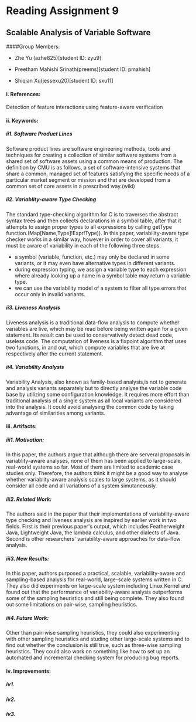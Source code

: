 # Reading Assignment 9
## Scalable Analysis of Variable Software
####Group Members:

- Zhe Yu (azhe825)[student ID: zyu9]

- Preetham Mahishi Srinath(preems)[student ID: pmahish]

- Shiqian Xu(jessexu20)[student ID: sxu11]

#### i. References:
Detection of feature interactions using feature-aware verification 

#### ii. Keywords:
##### ii1. Software Product Lines
Software product lines are software engineering methods, tools and techniques for creating a collection of similar software systems from a shared set of software assets using a common means of production. The definition by CMU is as follows, a set of software-intensive systems that share a common, managed set of features satisfying the specific needs of a particular market segment or mission and that are developed from a common set of core assets in a prescribed way.(wiki)
##### ii2. Variablity-aware Type Checking
The standard type-checking algorithm for C is to traverses the abstract syntax trees and then collects declarations in a symbol table, after that it attempts to assign proper types to all expressions by calling getType function.(Map[Name,Type]!Expr!Type)). 
In this paper, variability-aware type checker works in a similar way, however in order to cover all variants, it must be aware of variability in each of the following three steps.
- a symbol (variable, function, etc.) may only be declared in some variants, or it may even have alternative types in different variants.
- during expression typing, we assign a variable type to each expression where already looking up a name in a symbol table may return a variable type.
- we can use the variability model of a system to filter all type errors that occur only in invalid variants.
##### ii3. Liveness Analysis
Liveness analysis is a traditional data-flow analysis to compute whether variables are live, which may be read before being written again for a given statement. Its result can be used to conservatively detect dead code, useless code. The computation of liveness is a fixpoint algorithm that uses two functions, in and out, which compute variables that are live at respectively after the current statement.
##### ii4.  Variability Analysis
Variability Analysis, also known as family-based analysis,is not to generate and analysis variants separately but to directly analyse the variable code base by utilizing some configuration knowledge. It requires more effort than traditional analysis of a single system as all local variants are considered into the analysis. It could avoid analysing the common code by taking advantage of similarities among variants.
#### iii. Artifacts:
##### iii1. Motivation:
In this paper, the authors argue that although there are serveral proposals in variablity-aware analyses, none of them has been applied to large-scale, real-world systems so far. Most of them are limited to academic case studies only. Therefore, the authors think it might be a good way to analyse whether variablity-aware analysis scales to large systems, as it should consider all code and all variations of a system simutaneously.
##### iii2. Related Work:
The authors said in the paper that their implementations of variability-aware type checking and liveness analysis are inspired by earlier work in two fields. First is their previous paper's output, which includes Featherweight Java, Lightweight Java, the lambda calculus, and other dialects of Java. Second is other researchers' variability-aware approaches for data-flow analysis.
##### iii3. New Results:
In this paper, authors purposed a practical, scalable, variability-aware and sampling-based analysis for real-world, large-scale systems written in C. They also did experiments on large-scale system including Linux Kernel and found out that the performance of variability-aware analysis outperforms some of the sampling heuristics and still being complete. They also found out some limitations on pair-wise, sampling heuristics.
##### iii4. Future Work:
Other than pair-wise sampling heuristics, they could also experimenting with other sampling heuristics and studing other large-scale systems and to find out whether the conclusion is still true, such as three-wise sampling heuristics. They could also work on something like how to set up an automated and incremental checking system for producing bug reports.
#### iv. Improvements:
##### iv1.
##### iv2.
##### iv3.
 
